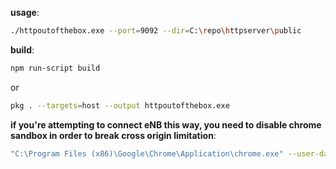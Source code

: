 **usage**: 

```bash
./httpoutofthebox.exe --port=9092 --dir=C:\repo\httpserver\public
```

**build**: 
```bash
npm run-script build
```
or
```bash
pkg . --targets=host --output httpoutofthebox.exe
``` 

**if you're attempting to connect eNB this way, you need to disable chrome sandbox in order to break cross origin limitation**:
 ```bash
 "C:\Program Files (x86)\Google\Chrome\Application\chrome.exe" --user-data-dir=”C:\Users\frawu\AppData\Local\Temp\Chrome” --disable-web-security
 ```
